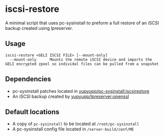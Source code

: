 iscsi-restore
=============

A minimal script that uses pc-sysinstall to preform a full restore of an iSCSI
backup created using lpreserver.

## Usage

```
iscsi-restore <GELI ISCSI FILE> [--mount-only]
  --mount-only      Mounts the remote iSCSI device and imports the GELI encrypted zpool so individal files can be pulled from a snapshot
```

## Dependencies
 - pc-sysinstall patches located in [yupyupp/pc-sysinstall:iscsirestore](https://github.com/yupyupp/pc-sysinstall/tree/iscsirestore)
 - An iSCSI backup created by [yupyupp/lpreserver:openssl](https://github.com/yupyupp/lpreserver/tree/openssl)

## Default locations
 - A copy of ```pc-sysinstall``` to be located at ```/root/pc-sysinstall```
 - A pc-sysinstall config file located in ```/server-build/conf/ME```
